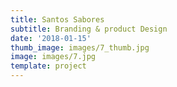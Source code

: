 ```yaml
---
title: Santos Sabores
subtitle: Branding & product Design
date: '2018-01-15'
thumb_image: images/7_thumb.jpg
image: images/7.jpg
template: project
---
```

